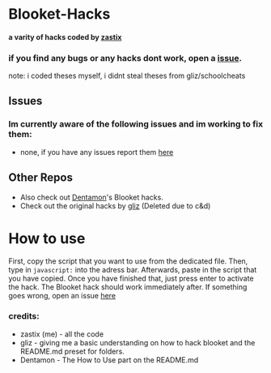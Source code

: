 # Blooket-Hacks
#### a varity of hacks coded by [zastix](https://github.com/ZasticBradyn/)

### if you find any bugs or any hacks dont work, open a [issue](https://github.com/ZasticBradyn/Blooket-Hacks/issues/new).

note: i coded theses myself, i didnt steal theses from gliz/schoolcheats

## Issues
### Im currently aware of the following issues and im working to fix them:
- none, if you have any issues report them [here](https://github.com/ZasticBradyn/Blooket-Hacks/issues/new)

## Other Repos
- Also check out [Dentamon](https://github.com/Dentamon/The-Blooket-Hack-v2)'s Blooket hacks.
- Check out the original hacks by [gliz](https://github.com/glixzzy/blooket-hack) (Deleted due to c&d)

# How to use
First, copy the script that you want to use from the dedicated file.
Then, type in `javascript:` into the adress bar. 
Afterwards, paste in the script that you have copied.
Once you have finished that, just press enter to activate the hack.
The Blooket hack should work immediately after.
If something goes wrong, open an issue [here](https://github.com/ZasticBradyn/Blooket-Hacks/issues/new)

### credits:
- zastix (me) - all the code
- gliz - giving me a basic understanding on how to hack blooket and the README.md preset for folders.
- Dentamon - The How to Use part on the README.md
